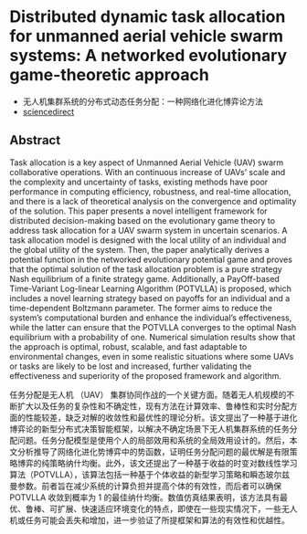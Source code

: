 # Distributed dynamic task allocation for unmanned aerial vehicle swarm systems: A networked evolutionary game-theoretic approach

- 无人机集群系统的分布式动态任务分配：一种网络化进化博弈论方法
- [sciencedirect](https://www.sciencedirect.com/science/article/pii/S1000936123004429)

## Abstract

Task allocation is a key aspect of Unmanned Aerial Vehicle (UAV) swarm collaborative operations. With an continuous increase of UAVs’ scale and the complexity and uncertainty of tasks, existing methods have poor performance in computing efficiency, robustness, and real-time allocation, and there is a lack of theoretical analysis on the convergence and optimality of the solution. This paper presents a novel intelligent framework for distributed decision-making based on the evolutionary game theory to address task allocation for a UAV swarm system in uncertain scenarios. A task allocation model is designed with the local utility of an individual and the global utility of the system. Then, the paper analytically derives a potential function in the networked evolutionary potential game and proves that the optimal solution of the task allocation problem is a pure strategy Nash equilibrium of a finite strategy game. Additionally, a PayOff-based Time-Variant Log-linear Learning Algorithm (POTVLLA) is proposed, which includes a novel learning strategy based on payoffs for an individual and a time-dependent Boltzmann parameter. The former aims to reduce the system’s computational burden and enhance the individual’s effectiveness, while the latter can ensure that the POTVLLA converges to the optimal Nash equilibrium with a probability of one. Numerical simulation results show that the approach is optimal, robust, scalable, and fast adaptable to environmental changes, even in some realistic situations where some UAVs or tasks are likely to be lost and increased, further validating the effectiveness and superiority of the proposed framework and algorithm.

任务分配是无人机 （UAV） 集群协同作战的一个关键方面。随着无人机规模的不断扩大以及任务的复杂性和不确定性，现有方法在计算效率、鲁棒性和实时分配方面的性能较差，缺乏对解的收敛性和最优性的理论分析。该文提出了一种基于进化博弈论的新型分布式决策智能框架，以解决不确定场景下无人机集群系统的任务分配问题。任务分配模型是使用个人的局部效用和系统的全局效用设计的。然后，本文分析推导了网络化进化势博弈中的势函数，证明任务分配问题的最优解是有限策略博弈的纯策略纳什均衡。此外，该文还提出了一种基于收益的时变对数线性学习算法（POTVLLA），该算法包括一种基于个体收益的新型学习策略和瞬态玻尔兹曼参数。前者旨在减少系统的计算负担并提高个体的有效性，而后者可以确保 POTVLLA 收敛到概率为 1 的最佳纳什均衡。数值仿真结果表明，该方法具有最优、鲁棒、可扩展、快速适应环境变化的特点，即使在一些现实情况下，一些无人机或任务可能会丢失和增加，进一步验证了所提框架和算法的有效性和优越性。
